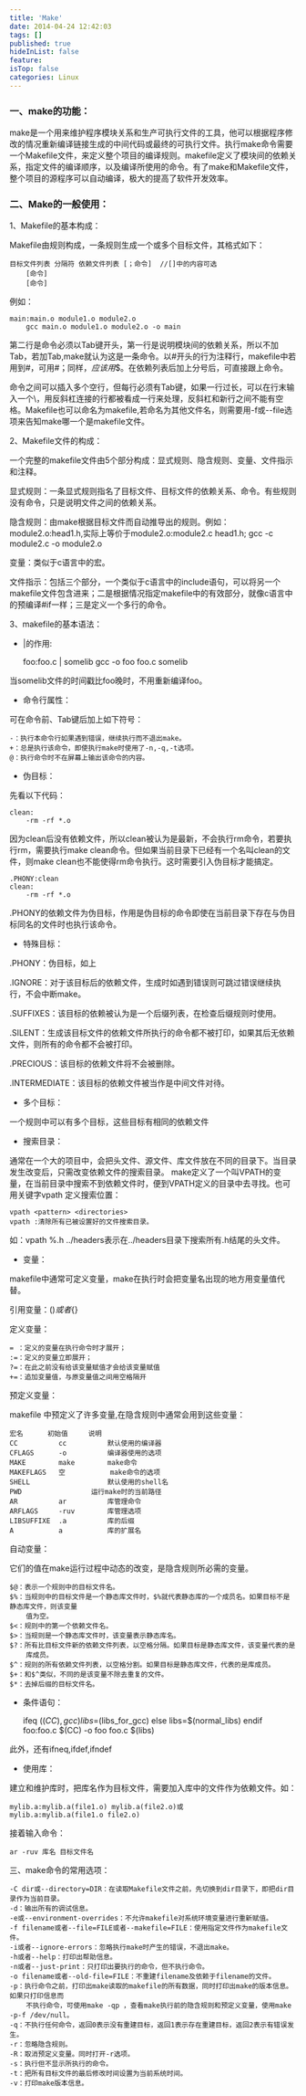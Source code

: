 ```yaml
---
title: 'Make'
date: 2014-04-24 12:42:03
tags: []
published: true
hideInList: false
feature: 
isTop: false
categories: Linux
---
```


### **一、make的功能：**

make是一个用来维护程序模块关系和生产可执行文件的工具，他可以根据程序修改的情况重新编译链接生成的中间代码或最终的可执行文件。执行make命令需要一个Makefile文件，来定义整个项目的编译规则。makefile定义了模块间的依赖关系，指定文件的编译顺序，以及编译所使用的命令。有了make和Makefile文件，整个项目的源程序可以自动编译，极大的提高了软件开发效率。

### **二、Make的一般使用：**

1、Makefile的基本构成：

Makefile由规则构成，一条规则生成一个或多个目标文件，其格式如下：

    目标文件列表 分隔符 依赖文件列表 [；命令]  //[]中的内容可选
        [命令]
        [命令]

例如：

    main:main.o module1.o module2.o
    	gcc main.o module1.o module2.o -o main
    

第二行是命令必须以Tab键开头，第一行是说明模块间的依赖关系，所以不加Tab，若加Tab,make就认为这是一条命令。以#开头的行为注释行，makefile中若用到#，可用#；同样，$应该用$$。在依赖列表后加上分号后，可直接跟上命令。

命令之间可以插入多个空行，但每行必须有Tab键，如果一行过长，可以在行末输入一个\\，用反斜杠连接的行都被看成一行来处理，反斜杠和新行之间不能有空格。Makefile也可以命名为makefile,若命名为其他文件名，则需要用-f或--file选项来告知make哪一个是makefile文件。

2、Makefile文件的构成：

一个完整的makefile文件由5个部分构成：显式规则、隐含规则、变量、文件指示和注释。

显式规则：一条显式规则指名了目标文件、目标文件的依赖关系、命令。有些规则没有命令，只是说明文件之间的依赖关系。

隐含规则：由make根据目标文件而自动推导出的规则。例如：module2.o:head1.h,实际上等价于module2.o:module2.c head1.h; gcc -c module2.c -o module2.o

变量：类似于c语言中的宏。

文件指示：包括三个部分，一个类似于c语言中的include语句，可以将另一个makefile文件包含进来；二是根据情况指定makefile中的有效部分，就像c语言中的预编译#if一样；三是定义一个多行的命令。

3、makefile的基本语法：

*   |的作用:
    
    foo:foo.c | somelib
        gcc -o foo foo.c somelib
        
当somelib文件的时间戳比foo晚时，不用重新编译foo。
    
*   命令行属性：
    

可在命令前、Tab键后加上如下符号：

    -：执行本命令行如果遇到错误，继续执行而不退出make。
    +：总是执行该命令，即使执行make时使用了-n,-q,-t选项。
    @：执行命令时不在屏幕上输出该命令的内容。
    

*   伪目标：

先看以下代码：

    clean:
    	-rm -rf *.o
    

因为clean后没有依赖文件，所以clean被认为是最新，不会执行rm命令，若要执行rm，需要执行make clean命令。但如果当前目录下已经有一个名叫clean的文件，则make clean也不能使得rm命令执行。这时需要引入伪目标才能搞定。

    .PHONY:clean
    clean:
    	-rm -rf *.o
    

.PHONY的依赖文件为伪目标，作用是伪目标的命令即使在当前目录下存在与伪目标同名的文件时也执行该命令。

*   特殊目标：

.PHONY：伪目标，如上

.IGNORE：对于该目标后的依赖文件，生成时如遇到错误则可跳过错误继续执行，不会中断make。

.SUFFIXES：该目标的依赖被认为是一个后缀列表，在检查后缀规则时使用。

.SILENT：生成该目标文件的依赖文件所执行的命令都不被打印，如果其后无依赖文件，则所有的命令都不会被打印。

.PRECIOUS：该目标的依赖文件将不会被删除。

.INTERMEDIATE：该目标的依赖文件被当作是中间文件对待。

*   多个目标：

一个规则中可以有多个目标，这些目标有相同的依赖文件

*   搜索目录：

通常在一个大的项目中，会把头文件、源文件、库文件放在不同的目录下。当目录发生改变后，只需改变依赖文件的搜索目录。 make定义了一个叫VPATH的变量，在当前目录中搜索不到依赖文件时，便到VPATH定义的目录中去寻找。也可用关键字vpath 定义搜索位置：

    vpath <pattern> <directories>
    vpath :清除所有已被设置好的文件搜索目录。
    

如：vpath %.h ../headers表示在../headers目录下搜索所有.h结尾的头文件。

*   变量：

makefile中通常可定义变量，make在执行时会把变量名出现的地方用变量值代替。

引用变量：$()或者${}

定义变量：

    = ：定义的变量在执行命令时才展开；
    :=：定义的变量立即展开；
    ?=：在此之前没有给该变量赋值才会给该变量赋值
    +=：追加变量值，与原变量值之间用空格隔开
    

预定义变量：

makefile 中预定义了许多变量,在隐含规则中通常会用到这些变量：

    宏名		初始值		说明
    CC			cc			默认使用的编译器
    CFLAGS		-o			编译器使用的选项
    MAKE		make		make命令
    MAKEFLAGS	空 			make命令的选项
    SHELL					默认使用的shell名
    PWD					运行make时的当前路径
    AR			ar			库管理命令
    ARFLAGS   	-ruv		库管理选项
    LIBSUFFIXE	.a			库的后缀
    A			a			库的扩展名
    

自动变量：

它们的值在make运行过程中动态的改变，是隐含规则所必需的变量。

    $@：表示一个规则中的目标文件名。
    $%：当规则中的目标文件是一个静态库文件时，$%就代表静态库的一个成员名。如果目标不是静态库文件，则该变量
        值为空。
    $<：规则中的第一个依赖文件名。
    $>：当规则是一个静态库文件时，该变量表示静态库名。
    $?：所有比目标文件新的依赖文件列表，以空格分隔。如果目标是静态库文件，该变量代表的是
        库成员。
    $^：规则的所有依赖文件列表，以空格分割。如果目标是静态库文件，代表的是库成员。
    $+：和$^类似，不同的是该变量不除去重复的文件。
    $*：去掉后缀的目标文件名。
    

*   条件语句：
    
    ifeq ($(CC),gcc)
    libs=$(libs_for_gcc)
    else
    libs=$(normal_libs)
    endif
    foo:foo.c
        $(CC) -o foo foo.c $(libs)

此外，还有ifneq,ifdef,ifndef

*   使用库：

建立和维护库时，把库名作为目标文件，需要加入库中的文件作为依赖文件。如：

    mylib.a:mylib.a(file1.o) mylib.a(file2.o)或
    mylib.a:mylib.a(file1.o file2.o)
    

接着输入命令：

    ar -ruv 库名 目标文件名
    

三、make命令的常用选项：

    -C dir或--directory=DIR：在读取Makefile文件之前，先切换到dir目录下，即把dir目录作为当前目录。
    -d：输出所有的调试信息。
    -e或--environment-overrides：不允许makefile对系统环境变量进行重新赋值。
    -f filename或者--file=FILE或者--makefile=FILE：使用指定文件作为makefile文件。
    -i或者--ignore-errors：忽略执行make时产生的错误，不退出make。
    -h或者--help：打印出帮助信息。
    -n或者--just-print：只打印出要执行的命令，但不执行命令。
    -o filename或者--old-file=FILE：不重建filename及依赖于filename的文件。
    -p：执行命令之前，打印出make读取的makefile的所有数据，同时打印出make的版本信息。如果只打印信息而
    	不执行命令，可使用make -qp ，查看make执行前的隐含规则和预定义变量，使用make -p-f /dev/null。
    -q：不执行任何命令，返回0表示没有重建目标，返回1表示存在重建目标，返回2表示有错误发生。
    -r：忽略隐含规则。
    -R：取消预定义变量。同时打开-r选项。
    -s：执行但不显示所执行的命令。
    -t：把所有目标文件的最后修改时间设置为当前系统时间。
    -v：打印make版本信息。